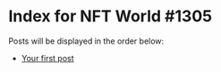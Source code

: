 # Index for NFT World #1305
Posts will be displayed in the order below:

- [Your first post](./001-first.md)

